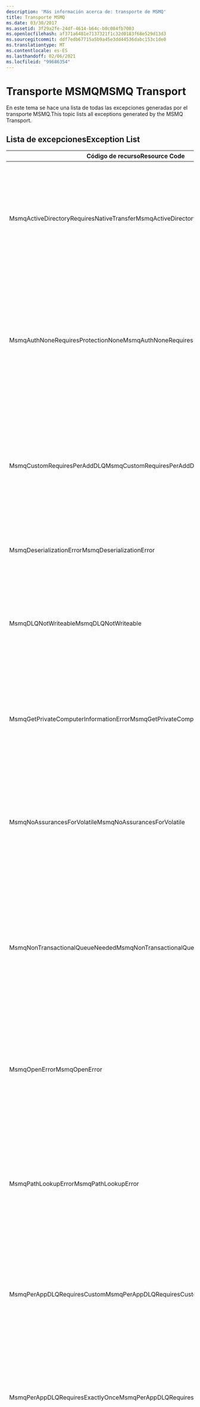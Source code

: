 ```yaml
---
description: 'Más información acerca de: transporte de MSMQ'
title: Transporte MSMQ
ms.date: 03/30/2017
ms.assetid: 3f29a2fe-24df-4614-b64c-b0c084fb7003
ms.openlocfilehash: af371a6481e7137321f1c32d0183f68e529d13d3
ms.sourcegitcommit: ddf7edb67715a5b9a45e3dd44536dabc153c1de0
ms.translationtype: MT
ms.contentlocale: es-ES
ms.lasthandoff: 02/06/2021
ms.locfileid: "99686354"
---
```

# <a name="msmq-transport"></a><span data-ttu-id="20bff-103">Transporte MSMQ</span><span class="sxs-lookup"><span data-stu-id="20bff-103">MSMQ Transport</span></span>

<span data-ttu-id="20bff-104">En este tema se hace una lista de todas las excepciones generadas por el transporte MSMQ.</span><span class="sxs-lookup"><span data-stu-id="20bff-104">This topic lists all exceptions generated by the MSMQ Transport.</span></span>  
  
## <a name="exception-list"></a><span data-ttu-id="20bff-105">Lista de excepciones</span><span class="sxs-lookup"><span data-stu-id="20bff-105">Exception List</span></span>  
  
|<span data-ttu-id="20bff-106">Código de recurso</span><span class="sxs-lookup"><span data-stu-id="20bff-106">Resource Code</span></span>|<span data-ttu-id="20bff-107">Cadena de recurso</span><span class="sxs-lookup"><span data-stu-id="20bff-107">Resource String</span></span>|  
|-------------------|---------------------|  
|<span data-ttu-id="20bff-108">MsmqActiveDirectoryRequiresNativeTransfer</span><span class="sxs-lookup"><span data-stu-id="20bff-108">MsmqActiveDirectoryRequiresNativeTransfer</span></span>|<span data-ttu-id="20bff-109">Error de la validación del enlace para el mensaje.</span><span class="sxs-lookup"><span data-stu-id="20bff-109">The binding validation for the message failed.</span></span> <span data-ttu-id="20bff-110">El cliente no puede enviar mensajes.</span><span class="sxs-lookup"><span data-stu-id="20bff-110">The client cannot send messages.</span></span> <span data-ttu-id="20bff-111">Un conflicto en las propiedades del enlace produjo este error.</span><span class="sxs-lookup"><span data-stu-id="20bff-111">A conflict in the binding properties caused this failure.</span></span> <span data-ttu-id="20bff-112">UseActiveDirectory está establecido en true y QueueTransferProtocol se establece en Native.</span><span class="sxs-lookup"><span data-stu-id="20bff-112">The UseActiveDirectory is set to true and QueueTransferProtocol is set to Native.</span></span> <span data-ttu-id="20bff-113">Para resolver el conflicto, corrija una de las propiedades.</span><span class="sxs-lookup"><span data-stu-id="20bff-113">To resolve the conflict, correct one of the properties.</span></span>|  
|<span data-ttu-id="20bff-114">MsmqAuthNoneRequiresProtectionNone</span><span class="sxs-lookup"><span data-stu-id="20bff-114">MsmqAuthNoneRequiresProtectionNone</span></span>|<span data-ttu-id="20bff-115">Error en la validación del enlace para el servicio.</span><span class="sxs-lookup"><span data-stu-id="20bff-115">The binding validation for the service failed.</span></span> <span data-ttu-id="20bff-116">No se puede iniciar el punto de conexión de servicio o el cliente.</span><span class="sxs-lookup"><span data-stu-id="20bff-116">The service endpoint or the client cannot be started.</span></span> <span data-ttu-id="20bff-117">Un conflicto en las propiedades del enlace produjo este error.</span><span class="sxs-lookup"><span data-stu-id="20bff-117">A conflict in the binding properties caused this failure.</span></span> <span data-ttu-id="20bff-118">MsmqAuthenticationMode se establece en None y MsmqProtectionLevel no se establece en None.</span><span class="sxs-lookup"><span data-stu-id="20bff-118">The MsmqAuthenticationMode is set to None and MsmqProtectionLevel is not set to None.</span></span> <span data-ttu-id="20bff-119">Para resolver el conflicto, corrija una de las propiedades.</span><span class="sxs-lookup"><span data-stu-id="20bff-119">To resolve to conflict, correct one of the properties.</span></span>|  
|<span data-ttu-id="20bff-120">MsmqCustomRequiresPerAddDLQ</span><span class="sxs-lookup"><span data-stu-id="20bff-120">MsmqCustomRequiresPerAddDLQ</span></span>|<span data-ttu-id="20bff-121">Error de la validación del enlace para el mensaje.</span><span class="sxs-lookup"><span data-stu-id="20bff-121">The binding validation for the message failed.</span></span> <span data-ttu-id="20bff-122">El cliente no puede enviar los mensajes.</span><span class="sxs-lookup"><span data-stu-id="20bff-122">The client cannot send the message.</span></span> <span data-ttu-id="20bff-123">DeadLetterQueue está establecido en Custom, pero no se especifica CustomDeadLetterQueue.</span><span class="sxs-lookup"><span data-stu-id="20bff-123">The DeadLetterQueue is set to Custom, but the CustomDeadLetterQueue is not specified.</span></span> <span data-ttu-id="20bff-124">Especifique el URI de la cola de mensajes no enviados de cada aplicación en la propiedad CustomDeadLetterQueue.</span><span class="sxs-lookup"><span data-stu-id="20bff-124">Specify the URI of the dead letter queue for each application in the CustomDeadLetterQueue property.</span></span>|  
|<span data-ttu-id="20bff-125">MsmqDeserializationError</span><span class="sxs-lookup"><span data-stu-id="20bff-125">MsmqDeserializationError</span></span>|<span data-ttu-id="20bff-126">Se encontró un error al deserializar el mensaje XML.</span><span class="sxs-lookup"><span data-stu-id="20bff-126">An error was encountered while deserializing the XML message.</span></span> <span data-ttu-id="20bff-127">El mensaje no se puede recibir y se quita.</span><span class="sxs-lookup"><span data-stu-id="20bff-127">The message cannot be received and is dropped.</span></span>|  
|<span data-ttu-id="20bff-128">MsmqDLQNotWriteable</span><span class="sxs-lookup"><span data-stu-id="20bff-128">MsmqDLQNotWriteable</span></span>|<span data-ttu-id="20bff-129">Error en la validación del enlace para el cliente.</span><span class="sxs-lookup"><span data-stu-id="20bff-129">The binding validation for the client failed.</span></span> <span data-ttu-id="20bff-130">El cliente no puede enviar un mensaje.</span><span class="sxs-lookup"><span data-stu-id="20bff-130">The client cannot send a message.</span></span> <span data-ttu-id="20bff-131">La cola de mensajes no enviados especificada no existe o no se puede escribir en ella.</span><span class="sxs-lookup"><span data-stu-id="20bff-131">The specified dead-letter queue does not exist or cannot be written.</span></span> <span data-ttu-id="20bff-132">Asegúrese de que la cola existe con la autorización apropiada para escribir en ella.</span><span class="sxs-lookup"><span data-stu-id="20bff-132">Ensure the queue exists with the proper authorization to write to it.</span></span>|  
|<span data-ttu-id="20bff-133">MsmqGetPrivateComputerInformationError</span><span class="sxs-lookup"><span data-stu-id="20bff-133">MsmqGetPrivateComputerInformationError</span></span>|<span data-ttu-id="20bff-134">Error en la comprobación de la versión con el error especificado.</span><span class="sxs-lookup"><span data-stu-id="20bff-134">The version check failed with the specified error.</span></span> <span data-ttu-id="20bff-135">No se puede detectar la versión de MSMQ. Se producirá un error en todas las operaciones que estén en el canal en cola.</span><span class="sxs-lookup"><span data-stu-id="20bff-135">The version of MSMQ cannot be detected All operations that are on the queued channel will fail.</span></span> <span data-ttu-id="20bff-136">Asegúrese de que MSMQ está instalado y disponible.</span><span class="sxs-lookup"><span data-stu-id="20bff-136">Ensure that MSMQ is installed and is available.</span></span>|  
|<span data-ttu-id="20bff-137">MsmqNoAssurancesForVolatile</span><span class="sxs-lookup"><span data-stu-id="20bff-137">MsmqNoAssurancesForVolatile</span></span>|<span data-ttu-id="20bff-138">Error en la validación del enlace para el servicio.</span><span class="sxs-lookup"><span data-stu-id="20bff-138">The binding validation for the service failed.</span></span> <span data-ttu-id="20bff-139">No se puede iniciar el punto de conexión de servicio o el cliente.</span><span class="sxs-lookup"><span data-stu-id="20bff-139">The service endpoint or the client cannot be started.</span></span> <span data-ttu-id="20bff-140">La propiedad ExactlyOnce está establecida en true y la propiedad Durable está establecida en false.</span><span class="sxs-lookup"><span data-stu-id="20bff-140">The ExactlyOnce property is set to true and the Durable property is set to false.</span></span> <span data-ttu-id="20bff-141">Esto no se admite.</span><span class="sxs-lookup"><span data-stu-id="20bff-141">This is not supported.</span></span> <span data-ttu-id="20bff-142">Para resolver el conflicto, corrija una de estas propiedades.</span><span class="sxs-lookup"><span data-stu-id="20bff-142">To resolve the conflict, correct one of these properties.</span></span>|  
|<span data-ttu-id="20bff-143">MsmqNonTransactionalQueueNeeded</span><span class="sxs-lookup"><span data-stu-id="20bff-143">MsmqNonTransactionalQueueNeeded</span></span>|<span data-ttu-id="20bff-144">Se detectó una desigualdad entre el enlace y la configuración de cola de MSMQ.</span><span class="sxs-lookup"><span data-stu-id="20bff-144">A mismatch between the binding and MSMQ queue configuration was detected.</span></span> <span data-ttu-id="20bff-145">No se puede iniciar el extremo de servicio.</span><span class="sxs-lookup"><span data-stu-id="20bff-145">The service endpoint cannot be started.</span></span> <span data-ttu-id="20bff-146">La propiedad ExactlyOnce está establecida en false y la cola de la que leer los mensajes es una cola transaccional.</span><span class="sxs-lookup"><span data-stu-id="20bff-146">The ExactlyOnce property is set to false and the queue to read messages from is a transactional queue.</span></span> <span data-ttu-id="20bff-147">Corrija el error estableciendo la propiedad ExactlyOnce en true o cree un enlace no transaccional.</span><span class="sxs-lookup"><span data-stu-id="20bff-147">Correct the error by setting the ExactlyOnce property to true or create a non-transactional binding.</span></span>|  
|<span data-ttu-id="20bff-148">MsmqOpenError</span><span class="sxs-lookup"><span data-stu-id="20bff-148">MsmqOpenError</span></span>|<span data-ttu-id="20bff-149">Se produjo un error al abrir la cola especificada.</span><span class="sxs-lookup"><span data-stu-id="20bff-149">An error occurred while opening the specified queue.</span></span> <span data-ttu-id="20bff-150">El mensaje no se puede enviar o recibir desde la cola.</span><span class="sxs-lookup"><span data-stu-id="20bff-150">The message cannot be sent or received from the queue.</span></span> <span data-ttu-id="20bff-151">Asegúrese de que MSMQ está instalado y ejecutándose.</span><span class="sxs-lookup"><span data-stu-id="20bff-151">Ensure that MSMQ is installed and running.</span></span> <span data-ttu-id="20bff-152">También asegúrese de que la cola está disponible para abrir con la autorización y el modo de acceso necesario.</span><span class="sxs-lookup"><span data-stu-id="20bff-152">Also ensure that the queue is available to open with the required access mode and authorization.</span></span>|  
|<span data-ttu-id="20bff-153">MsmqPathLookupError</span><span class="sxs-lookup"><span data-stu-id="20bff-153">MsmqPathLookupError</span></span>|<span data-ttu-id="20bff-154">Se produjo un error al convertir el nombre de ruta de la cola especificado en el nombre de formato.</span><span class="sxs-lookup"><span data-stu-id="20bff-154">An error occurred when converting the specified queue path name to the format name.</span></span> <span data-ttu-id="20bff-155">Error en todas las operaciones del canal en cola.</span><span class="sxs-lookup"><span data-stu-id="20bff-155">All operations on the queued channel failed.</span></span> <span data-ttu-id="20bff-156">Asegúrese de que la dirección de la cola es válida.</span><span class="sxs-lookup"><span data-stu-id="20bff-156">Ensure that the queue address is valid.</span></span> <span data-ttu-id="20bff-157">MSMQ debe estar instalado con la integración de Active Directory habilitada y se ha de poder obtener acceso a él.</span><span class="sxs-lookup"><span data-stu-id="20bff-157">MSMQ must be installed with Active Directory integration enabled and access to it is available.</span></span>|  
|<span data-ttu-id="20bff-158">MsmqPerAppDLQRequiresCustom</span><span class="sxs-lookup"><span data-stu-id="20bff-158">MsmqPerAppDLQRequiresCustom</span></span>|<span data-ttu-id="20bff-159">Error en la validación del enlace en el cliente.</span><span class="sxs-lookup"><span data-stu-id="20bff-159">The binding validation on the client failed.</span></span> <span data-ttu-id="20bff-160">El cliente no puede enviar mensajes.</span><span class="sxs-lookup"><span data-stu-id="20bff-160">The client cannot send messages.</span></span> <span data-ttu-id="20bff-161">La propiedad CustomDeadLetterQueue se establece, pero la propiedad DeadLetterQueue no se establece en Custom.</span><span class="sxs-lookup"><span data-stu-id="20bff-161">The CustomDeadLetterQueue property is set, but the DeadLetterQueue property is not set to Custom.</span></span> <span data-ttu-id="20bff-162">Establezca la propiedad DeadLetterQueue en Custom.</span><span class="sxs-lookup"><span data-stu-id="20bff-162">Set the DeadLetterQueue property to Custom.</span></span>|  
|<span data-ttu-id="20bff-163">MsmqPerAppDLQRequiresExactlyOnce</span><span class="sxs-lookup"><span data-stu-id="20bff-163">MsmqPerAppDLQRequiresExactlyOnce</span></span>|<span data-ttu-id="20bff-164">Error en la validación del enlace para el cliente.</span><span class="sxs-lookup"><span data-stu-id="20bff-164">The binding validation for the client failed.</span></span> <span data-ttu-id="20bff-165">El cliente no puede enviar mensajes.</span><span class="sxs-lookup"><span data-stu-id="20bff-165">The client cannot send messages.</span></span> <span data-ttu-id="20bff-166">Un conflicto en las propiedades del enlace está causando este error.</span><span class="sxs-lookup"><span data-stu-id="20bff-166">A conflict in the binding properties is causing the failure.</span></span> <span data-ttu-id="20bff-167">Para utilizar la cola de mensajes no enviados personalizada, ExactlyOnce debe establecerse en true para resolver el conflicto.</span><span class="sxs-lookup"><span data-stu-id="20bff-167">To use the custom dead-letter queue, ExactlyOnce must be set to true to resolve to conflict.</span></span>|  
|<span data-ttu-id="20bff-168">MsmqPerAppDLQRequiresMsmq4</span><span class="sxs-lookup"><span data-stu-id="20bff-168">MsmqPerAppDLQRequiresMsmq4</span></span>|<span data-ttu-id="20bff-169">Se detectó una desigualdad entre el enlace y la configuración de MSMQ.</span><span class="sxs-lookup"><span data-stu-id="20bff-169">A mismatch between the binding and MSMQ configuration was detected.</span></span> <span data-ttu-id="20bff-170">El cliente no puede enviar mensajes.</span><span class="sxs-lookup"><span data-stu-id="20bff-170">The client cannot send messages.</span></span> <span data-ttu-id="20bff-171">Para utilizar la cola de mensajes no enviados personalizada, debe tener la versión 4.0 o posterior de MSMQ.</span><span class="sxs-lookup"><span data-stu-id="20bff-171">To use the custom dead-letter queue, you must have MSMQ version 4.0 or higher.</span></span> <span data-ttu-id="20bff-172">Si no tiene la versión 4.0 de MSMQ o posterior, establezca la propiedad DeadLetterQueue en System o None.</span><span class="sxs-lookup"><span data-stu-id="20bff-172">If you do not have MSMQ version 4.0 or higher set the DeadLetterQueue property to System or None.</span></span>|  
|<span data-ttu-id="20bff-173">MsmqReceiveError</span><span class="sxs-lookup"><span data-stu-id="20bff-173">MsmqReceiveError</span></span>|<span data-ttu-id="20bff-174">Se produjo un error mientras se recibía un mensaje de la cola.</span><span class="sxs-lookup"><span data-stu-id="20bff-174">An error occurred while receiving a message from the queue.</span></span> <span data-ttu-id="20bff-175">Asegúrese de que MSMQ está instalado y ejecutándose.</span><span class="sxs-lookup"><span data-stu-id="20bff-175">Ensure that MSMQ is installed and running.</span></span> <span data-ttu-id="20bff-176">Asegúrese de que la cola puede recibir.</span><span class="sxs-lookup"><span data-stu-id="20bff-176">Make sure the queue is available to receive from.</span></span>|  
|<span data-ttu-id="20bff-177">MsmqSameTransactionExpected</span><span class="sxs-lookup"><span data-stu-id="20bff-177">MsmqSameTransactionExpected</span></span>|<span data-ttu-id="20bff-178">Se produjo un error de transacción para esta sesión.</span><span class="sxs-lookup"><span data-stu-id="20bff-178">A transaction error occurred for this session.</span></span> <span data-ttu-id="20bff-179">Error en el canal de la sesión.</span><span class="sxs-lookup"><span data-stu-id="20bff-179">The session channel is faulted.</span></span> <span data-ttu-id="20bff-180">No se pueden enviar ni recibir mensajes en la sesión.</span><span class="sxs-lookup"><span data-stu-id="20bff-180">Messages in the session cannot be sent or received.</span></span> <span data-ttu-id="20bff-181">Una sesión en cola no puede asociarse a más de una transacción.</span><span class="sxs-lookup"><span data-stu-id="20bff-181">A queued session cannot be associated with more than one transaction.</span></span> <span data-ttu-id="20bff-182">Asegúrese de que todos los mensajes en la sesión se envían o se reciben utilizando una única transacción.</span><span class="sxs-lookup"><span data-stu-id="20bff-182">Ensure that all messages in the session are sent or received using a single transaction.</span></span>|  
|<span data-ttu-id="20bff-183">MsmqSendError</span><span class="sxs-lookup"><span data-stu-id="20bff-183">MsmqSendError</span></span>|<span data-ttu-id="20bff-184">Se produjo un error al enviar a la cola especificada.</span><span class="sxs-lookup"><span data-stu-id="20bff-184">An error occurred while sending to the specified queue.</span></span> <span data-ttu-id="20bff-185">Asegúrese de que MSMQ está instalado y ejecutándose.</span><span class="sxs-lookup"><span data-stu-id="20bff-185">Ensure that MSMQ is installed and running.</span></span> <span data-ttu-id="20bff-186">Si está enviando a una cola local, asegúrese de que la cola existe con el modo de acceso y autorización requeridos.</span><span class="sxs-lookup"><span data-stu-id="20bff-186">If you are sending to a local queue, ensure the queue exists with the required access mode and authorization.</span></span>|  
|<span data-ttu-id="20bff-187">MsmqTimeSpanTooLarge</span><span class="sxs-lookup"><span data-stu-id="20bff-187">MsmqTimeSpanTooLarge</span></span>|<span data-ttu-id="20bff-188">El período de vida del mensaje es demasiado grande.</span><span class="sxs-lookup"><span data-stu-id="20bff-188">The message time to live is too large.</span></span> <span data-ttu-id="20bff-189">No se puede enviar el mensaje.</span><span class="sxs-lookup"><span data-stu-id="20bff-189">The message cannot be sent.</span></span> <span data-ttu-id="20bff-190">El mensaje Time To Live (TTL) no puede superar el valor máximo de Int32.</span><span class="sxs-lookup"><span data-stu-id="20bff-190">The message Time To Live (TTL) cannot exceed the Int32 maximum value.</span></span>|  
|<span data-ttu-id="20bff-191">MsmqTokenProviderNeededForCertificates</span><span class="sxs-lookup"><span data-stu-id="20bff-191">MsmqTokenProviderNeededForCertificates</span></span>|<span data-ttu-id="20bff-192">No se puede encontrar un X509SecurityTokenProvider.</span><span class="sxs-lookup"><span data-stu-id="20bff-192">An X509SecurityTokenProvider cannot be found.</span></span> <span data-ttu-id="20bff-193">No se puede enviar el mensaje.</span><span class="sxs-lookup"><span data-stu-id="20bff-193">The message cannot be sent.</span></span> <span data-ttu-id="20bff-194">El modo de autenticación del certificado requiere un proveedor de tokens de X.509.</span><span class="sxs-lookup"><span data-stu-id="20bff-194">The certificate authentication mode requires an X.509 token provider.</span></span> <span data-ttu-id="20bff-195">Asegúrese de que un proveedor de tokens de seguridad está disponible para el certificado instalado.</span><span class="sxs-lookup"><span data-stu-id="20bff-195">Make sure a security token provider is available for the installed certificate.</span></span>|  
|<span data-ttu-id="20bff-196">MsmqTransactedDLQExpected</span><span class="sxs-lookup"><span data-stu-id="20bff-196">MsmqTransactedDLQExpected</span></span>|<span data-ttu-id="20bff-197">Se produjo una desigualdad entre el enlace y la configuración de MSMQ.</span><span class="sxs-lookup"><span data-stu-id="20bff-197">A mismatch occurred between the binding and the MSMQ configuration.</span></span> <span data-ttu-id="20bff-198">No se pueden enviar mensajes.</span><span class="sxs-lookup"><span data-stu-id="20bff-198">Messages cannot be sent.</span></span> <span data-ttu-id="20bff-199">La cola de mensajes no enviados personalizada especificada en el enlace debe ser una cola de transacción.</span><span class="sxs-lookup"><span data-stu-id="20bff-199">The custom dead-letter queue specified in the binding must be a transaction queue.</span></span> <span data-ttu-id="20bff-200">Asegúrese de que la dirección de la cola de mensajes no enviados personalizada es correcta y de que la cola es transaccional.</span><span class="sxs-lookup"><span data-stu-id="20bff-200">Ensure that the custom dead-letter queue address is correct and the queue is a transactional queue.</span></span>|  
|<span data-ttu-id="20bff-201">MsmqTransactionalQueueNeeded</span><span class="sxs-lookup"><span data-stu-id="20bff-201">MsmqTransactionalQueueNeeded</span></span>|<span data-ttu-id="20bff-202">Se produjo una desigualdad entre el enlace y la configuración de cola de MSMQ.</span><span class="sxs-lookup"><span data-stu-id="20bff-202">A mismatch between the binding and the MSMQ queue configuration occurred.</span></span> <span data-ttu-id="20bff-203">No se puede iniciar el extremo de servicio.</span><span class="sxs-lookup"><span data-stu-id="20bff-203">The service endpoint cannot be started.</span></span> <span data-ttu-id="20bff-204">La propiedad ExactlyOnce se establece en true y la cola de la que leer los mensajes no es una cola transaccional.</span><span class="sxs-lookup"><span data-stu-id="20bff-204">The ExactlyOnce property is set to true and the queue to read messages from is not a transactional queue.</span></span> <span data-ttu-id="20bff-205">Para corregir el error, establezca la propiedad ExactlyOnce en false o cree una cola transaccional para este enlace.</span><span class="sxs-lookup"><span data-stu-id="20bff-205">To correct to the error, set the ExactlyOnce property to false or create a transactional queue for this binding.</span></span>|  
|<span data-ttu-id="20bff-206">MsmqTransactionCurrentRequired</span><span class="sxs-lookup"><span data-stu-id="20bff-206">MsmqTransactionCurrentRequired</span></span>|<span data-ttu-id="20bff-207">Ninguna transacción está disponible para enviar mensajes en la sesión.</span><span class="sxs-lookup"><span data-stu-id="20bff-207">No transaction is available to send messages in the session.</span></span> <span data-ttu-id="20bff-208">Enviar un mensaje en una sesión en cola requiere una transacción.</span><span class="sxs-lookup"><span data-stu-id="20bff-208">To send a message in a queued session requires a transaction.</span></span> <span data-ttu-id="20bff-209">Asegúrese de que un ámbito de la transacción se especifica para enviar el mensaje en la sesión.</span><span class="sxs-lookup"><span data-stu-id="20bff-209">Ensure that a transaction scope is specified to send the message in the session.</span></span>|  
|<span data-ttu-id="20bff-210">MsmqTransactionRequired</span><span class="sxs-lookup"><span data-stu-id="20bff-210">MsmqTransactionRequired</span></span>|<span data-ttu-id="20bff-211">Se requiere una transacción pero no está disponible.</span><span class="sxs-lookup"><span data-stu-id="20bff-211">A transaction is required but is not available.</span></span> <span data-ttu-id="20bff-212">No se puede enviar ni recibir mensajes.</span><span class="sxs-lookup"><span data-stu-id="20bff-212">Messages cannot be sent or received.</span></span> <span data-ttu-id="20bff-213">Asegúrese de que el ámbito de la transacción se especifica para enviar o recibir mensajes.</span><span class="sxs-lookup"><span data-stu-id="20bff-213">Ensure that the transaction scope is specified to send or receive messages.</span></span>|  
|<span data-ttu-id="20bff-214">MsmqUnsupportedSerializationFormat</span><span class="sxs-lookup"><span data-stu-id="20bff-214">MsmqUnsupportedSerializationFormat</span></span>|<span data-ttu-id="20bff-215">Se produjo un error de deserialización.</span><span class="sxs-lookup"><span data-stu-id="20bff-215">A deserialization error occurred.</span></span> <span data-ttu-id="20bff-216">El mensaje no se puede recibir y se quita.</span><span class="sxs-lookup"><span data-stu-id="20bff-216">The message cannot be received and is dropped.</span></span> <span data-ttu-id="20bff-217">No se admite el formato de serialización especificado.</span><span class="sxs-lookup"><span data-stu-id="20bff-217">The specified serialization format is not supported.</span></span>|  
|<span data-ttu-id="20bff-218">MsmqWrongPrivateQueueSyntax</span><span class="sxs-lookup"><span data-stu-id="20bff-218">MsmqWrongPrivateQueueSyntax</span></span>|<span data-ttu-id="20bff-219">La dirección URL no es válida.</span><span class="sxs-lookup"><span data-stu-id="20bff-219">The URL is invalid.</span></span> <span data-ttu-id="20bff-220">La dirección URL para la cola no puede contener el carácter '$'.</span><span class="sxs-lookup"><span data-stu-id="20bff-220">The URL for the queue cannot contain the '$' character.</span></span> <span data-ttu-id="20bff-221">Utilice la sintaxis en net.msmq://machine/private/queueName para direccionar una cola privada.</span><span class="sxs-lookup"><span data-stu-id="20bff-221">Use the syntax in net.msmq://machine/private/queueName to address a private queue.</span></span>|
